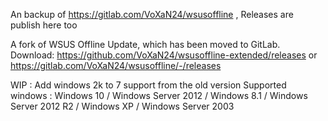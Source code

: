 An backup of https://gitlab.com/VoXaN24/wsusoffline ,
Releases are publish here too

A fork of WSUS Offline Update, which has been moved to GitLab.
Download: https://github.com/VoXaN24/wsusoffline-extended/releases or https://gitlab.com/VoXaN24/wsusoffline/-/releases

WIP : Add windows 2k to 7 support from the old version 
Supported windows : Windows 10 / Windows Server 2012 / Windows 8.1 / Windows Server 2012 R2 / Windows XP / Windows Server 2003
